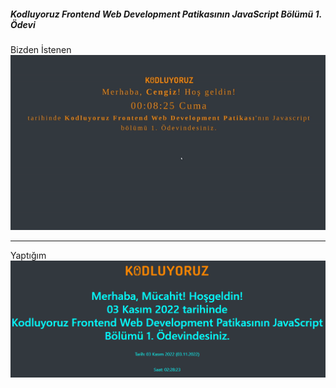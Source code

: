 ##### Kodluyoruz Frontend Web Development Patikasının JavaScript Bölümü 1. Ödevi

Bizden İstenen
![](/kodluyoruz-javascript-odev1/img/odev.png)

----

Yaptığım
![](/kodluyoruz-javascript-odev1/img/ss.png)
